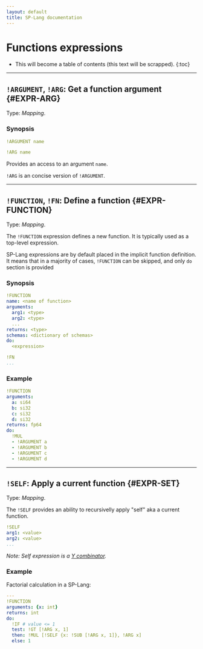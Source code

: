 ```yaml
---
layout: default
title: SP-Lang documentation
---
```


# Functions expressions

* This will become a table of contents (this text will be scrapped).
{:toc}


--- 

## `!ARGUMENT`, `!ARG`: Get a function argument  {#EXPR-ARG}

Type: _Mapping_.

### Synopsis

```yaml
!ARGUMENT name
```

```yaml
!ARG name
```

Provides an access to an argument `name`.

`!ARG` is an concise version of `!ARGUMENT`.


--- 

## `!FUNCTION`, `!FN`: Define a function {#EXPR-FUNCTION}


Type: _Mapping_.


The `!FUNCTION` expression defines a new function.
It is typically used as a top-level expression.

SP-Lang expressions are by default placed in the implicit function definition.
It means that in a majority of cases, `!FUNCTION` can be skipped, and only `do` section is provided

### Synopsis

```yaml
!FUNCTION
name: <name of function>
arguments:
  arg1: <type>
  arg2: <type>
  ...
returns: <type>
schemas: <dictionary of schemas>
do:
  <expression>
```

```yaml
!FN
...
```


### Example

```yaml
!FUNCTION
arguments:
  a: si64
  b: si32
  c: si32
  d: si32
returns: fp64
do:
  !MUL
  - !ARGUMENT a
  - !ARGUMENT b
  - !ARGUMENT c
  - !ARGUMENT d
```


--- 

## `!SELF`: Apply a current function  {#EXPR-SET}

Type: _Mapping_.

The `!SELF` provides an ability to recursivelly apply "self" aka a current function.

```yaml
!SELF
arg1: <value>
arg2: <value>
...
```

_Note: Self expression is a [Y combinator](https://en.wikipedia.org/wiki/Fixed-point_combinator#Y_combinator)._


### Example

Factorial calculation in a SP-Lang:

```yaml
---
!FUNCTION
arguments: {x: int}
returns: int
do:
  !IF # value <= 1
  test: !GT [!ARG x, 1]
  then: !MUL [!SELF {x: !SUB [!ARG x, 1]}, !ARG x]
  else: 1
```
